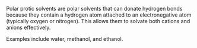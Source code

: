 Polar protic solvents are polar solvents that can donate hydrogen bonds because they contain a hydrogen atom attached to an electronegative atom (typically oxygen or nitrogen). This allows them to solvate both cations and anions effectively. 

Examples include water, methanol, and ethanol.